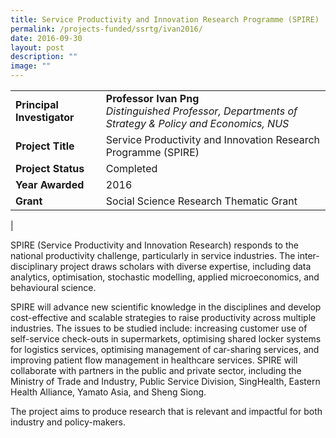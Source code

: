 ```yaml
---
title: Service Productivity and Innovation Research Programme (SPIRE)
permalink: /projects-funded/ssrtg/ivan2016/
date: 2016-09-30
layout: post
description: ""
image: ""
---
```

|  |  |
|---|---|
| **Principal Investigator** | **Professor Ivan Png**<br>_Distinguished Professor, Departments of Strategy &amp; Policy and Economics, NUS_ |
| **Project Title** | Service Productivity and Innovation Research Programme (SPIRE) |
| **Project Status** | Completed |
| **Year Awarded** | 2016 |
| **Grant** | Social Science Research Thematic Grant |
|

SPIRE (Service Productivity and Innovation Research) responds to the national productivity challenge, particularly in service industries. The inter-disciplinary project draws scholars with diverse expertise, including data analytics, optimisation, stochastic modelling, applied microeconomics, and behavioural science.&nbsp;

SPIRE will advance new scientific knowledge in the disciplines and develop cost-effective and scalable strategies to raise productivity across multiple industries. The issues to be studied include: increasing customer use of self-service check-outs in supermarkets, optimising shared locker systems for logistics services, optimising management of car-sharing services, and improving patient flow management in healthcare services. SPIRE will collaborate with partners in the public and private sector, including the Ministry of Trade and Industry, Public Service Division, SingHealth, Eastern Health Alliance, Yamato Asia, and Sheng Siong. &nbsp;

The project aims to produce research that is relevant and impactful for both industry and policy-makers.